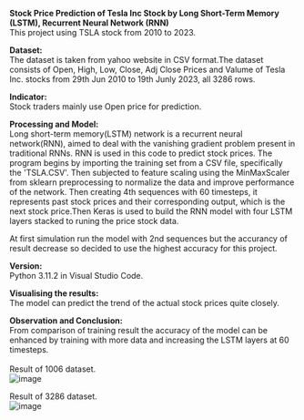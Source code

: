 <b>Stock Price Prediction of Tesla Inc Stock by Long Short-Term Memory (LSTM), Recurrent Neural Network (RNN)</b><br>
This project using TSLA stock from 2010 to 2023.<br>

<b>Dataset:</b><br>
The dataset is taken from yahoo website in CSV format.The dataset consists of Open, High, Low, Close, Adj Close Prices and Valume of Tesla Inc.
stocks from 29th Jun 2010 to 19th Junly 2023, all 3286 rows.<br>

<b>Indicator:</b><br>
Stock traders mainly use Open price for prediction.

<b>Processing and Model:</b><br>
Long short-term memory(LSTM) network is a recurrent neural network(RNN), aimed to deal with the vanishing gradient problem present in traditional RNNs.
RNN is used in this code to predict stock prices. The program begins by importing the training set from a CSV file, specifically the 'TSLA.CSV'. Then subjected to feature scaling using the MinMaxScaler from sklearn preprocessing to normalize the data and improve performance of the network. Then creating 4th sequences with 60 timesteps, it represents past stock prices and their corresponding output, which is the next stock price.Then Keras is used to build the RNN model with four LSTM layers stacked to runing the price stock data.

At first simulation run the model with 2nd sequences but the accurancy of result decrease so decided to use the highest accuracy for this project.

<b>Version:</b><br>
Python 3.11.2 in Visual Studio Code.

<b>Visualising the results:</b><br>
The model can predict the trend of the actual stock prices quite closely. 

<b>Observation and Conclusion:</b><br>
From comparison of training result the accuracy of the model can be enhanced by training with more data and increasing the LSTM layers at 60 timesteps.<br><br>
Result of 1006 dataset.<br> 
![image](https://github.com/Kanangnut/Predicting-Stock-Using-LSTM-Neural-networks-yFinance/assets/130201193/d46328ff-ae93-4b8f-9aaf-f49abfb602af)

Result of 3286 dataset.<br> 
![image](https://github.com/Kanangnut/Predicting-Stock-Using-LSTM-Neural-networks-yFinance/assets/130201193/ec3628f8-4e5e-439d-a73a-2436c8d26b68)


























